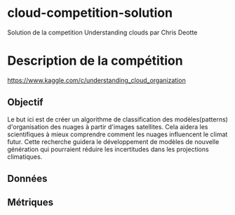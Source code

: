# cloud-competition-solution
 Solution de la competition Understanding clouds par Chris Deotte

# Description de la compétition
https://www.kaggle.com/c/understanding_cloud_organization

## Objectif
Le but ici est de créer un algorithme de classification des modèles(patterns) d'organisation des nuages à partir d'images satellites. Cela aidera les scientifiques à mieux comprendre comment les nuages influencent le climat futur. Cette recherche guidera le développement de modèles de nouvelle génération qui pourraient réduire les incertitudes dans les projections climatiques.

## Données


## Métriques

